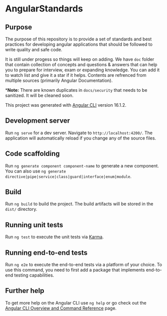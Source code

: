 # AngularStandards
## Purpose
The purpose of this repository is to provide a set of standards and best practices for developing angular applications that should be followed to write quality and safe code. 

It is still under progess so things will keep on adding.
We have `doc` folder that contain collection of concepts and questions & answers that can help you to prepare for interview, exam or expanding knowledge. You can add it to watch list and give it a star if it helps. Contents are refrenced from multiple sources (primarily Angular Documentation).

***Note:** There are known duplicates in `docs/security` that needs to be sanitized. It will be cleaned soon.

This project was generated with [Angular CLI](https://github.com/angular/angular-cli) version 16.1.2.

## Development server

Run `ng serve` for a dev server. Navigate to `http://localhost:4200/`. The application will automatically reload if you change any of the source files.

## Code scaffolding

Run `ng generate component component-name` to generate a new component. You can also use `ng generate directive|pipe|service|class|guard|interface|enum|module`.

## Build

Run `ng build` to build the project. The build artifacts will be stored in the `dist/` directory.

## Running unit tests

Run `ng test` to execute the unit tests via [Karma](https://karma-runner.github.io).

## Running end-to-end tests

Run `ng e2e` to execute the end-to-end tests via a platform of your choice. To use this command, you need to first add a package that implements end-to-end testing capabilities.

## Further help

To get more help on the Angular CLI use `ng help` or go check out the [Angular CLI Overview and Command Reference](https://angular.io/cli) page.
